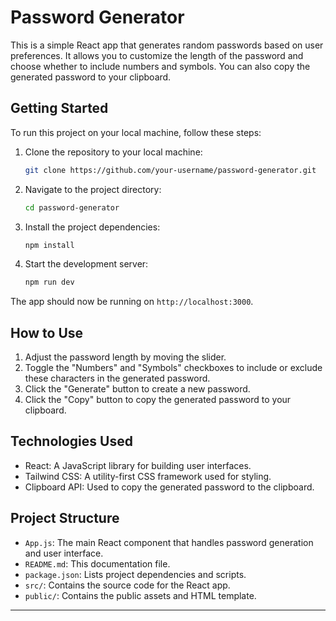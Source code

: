 # Password Generator

This is a simple React app that generates random passwords based on user preferences. It allows you to customize the length of the password and choose whether to include numbers and symbols. You can also copy the generated password to your clipboard.

## Getting Started

To run this project on your local machine, follow these steps:

1. Clone the repository to your local machine:

   ```bash
   git clone https://github.com/your-username/password-generator.git
   ```

2. Navigate to the project directory:

   ```bash
   cd password-generator
   ```

3. Install the project dependencies:

   ```bash
   npm install
   ```

4. Start the development server:

   ```bash
   npm run dev
   ```

The app should now be running on `http://localhost:3000`.

## How to Use

1. Adjust the password length by moving the slider.
2. Toggle the "Numbers" and "Symbols" checkboxes to include or exclude these characters in the generated password.
3. Click the "Generate" button to create a new password.
4. Click the "Copy" button to copy the generated password to your clipboard.

## Technologies Used

- React: A JavaScript library for building user interfaces.
- Tailwind CSS: A utility-first CSS framework used for styling.
- Clipboard API: Used to copy the generated password to the clipboard.

## Project Structure

- `App.js`: The main React component that handles password generation and user interface.
- `README.md`: This documentation file.
- `package.json`: Lists project dependencies and scripts.
- `src/`: Contains the source code for the React app.
- `public/`: Contains the public assets and HTML template.
---
